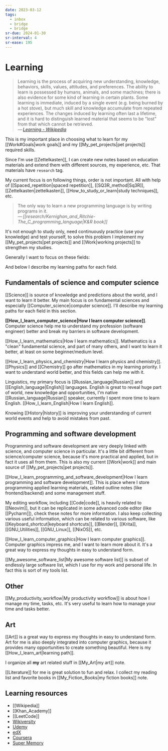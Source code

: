 ```yaml
---
date: 2023-03-12
tags:
  - inbox
  - bridge
  - bridge
sr-due: 2024-01-30
sr-interval: 4
sr-ease: 195
---
```


# Learning

> Learning is the process of acquiring new understanding, knowledge, behaviors,
> skills, values, attitudes, and preferences. The ability to learn is possessed
> by humans, animals, and some machines; there is also evidence for some kind of
> learning in certain plants. Some learning is immediate, induced by a single
> event (e.g. being burned by a hot stove), but much skill and knowledge
> accumulate from repeated experiences. The changes induced by learning often
> last a lifetime, and it is hard to distinguish learned material that seems to
> be "lost" from that which cannot be retrieved.\
> — <cite>[Learning - Wikipedia](https://en.wikipedia.org/wiki/Learning)</cite>

This is my important place in choosing what to learn for my [[Work#Goals|work
goals]] and my [[My_pet_projects|pet projects]] required skills.

Since I'm use [[Zettelkasten]], I can create new notes based on education
materials and extend them with different sources, my experience, etc. That
materials have `research` tag.

My current focus is on following things, order is not important. All with help
of [[Spaced_repetition|spaced repetition]], [[SQ3R_method|Sq3R]],
[[Zettelkasten|zettelkasten]], [[How_to_study_or_learn|study techniques]], etc.

> The only way to learn a new programming language is by writing programs
> in it.\
> — <cite>[[research/Kernighan_and_Ritchie-The_C_programming_language|K&R book]]</cite>

It's not enough to study only, need continuously practice (use your knowledge)
and test yourself, to solve this problem I implement my
[[My_pet_projects|pet projects]] and [[Work|working projects]] to strengthen my
studies.

Generally I want to focus on these fields:

And below I describe my learning paths for each field.

## Fundamentals of science and computer science

[[Science]] is source of knowledge and predictions about the world, and I want
to learn it better. My main focus is on fundamental sciences and especially
[[Computer_science|computer science]]. I'll describe my learning paths for each
field in this section.

**[[How_I_learn_computer_science|How I learn computer science]]**.
Computer science help me to understand my profession (software engineer) better
and break my barriers in software development.

[[How_I_learn_mathematics|How I learn mathematics]]. Mathematics is a "clean"
fundamental science, and part of many others, and I want to learn it better, at
least on some beginner/medium level.

[[How_I_learn_physics_and_chemistry|How I learn physics and chemistry]].
[[Physics]] and [[Chemistry]] go after mathematics in my learning priority. I
want to understand world better, and this fields can help me with it.

Linguistics, my primary focus is [[Russian_language|Russian]] and [[English_language|English]]
languages. English is great to reveal huge part of world, new knowledge and
opportunities, I'm native [[Russian_language|Russian]] speaker, currently I
spent more time to learn English. [[How_I_learn_English|How I learn English]].

Knowing [[History|history]] is improving your understanding of current world
events and help to avoid mistakes from past.

## Programming and software development

Programming and software development are very deeply linked with science, and
computer science in particular. It's a little bit different from
science/computer science, because it's more practical and applied, but in fact
it uses all from them. This is also my current [[Work|work]] and main source of
[[My_pet_projects|pet projects]].

[[How_I_learn_programming_and_software_development|How I learn programming and software development]].
This is place where I store programming applied learning materials, related
outline notes (like frontend/backend) and some management stuff.

My editing workflow, including [[Code|code]], is heavily related to [[Neovim]],
but it can be replicated in some advanced code editor (like [[Pycharm]]), check
these notes for more information. I also keep collecting various useful
information, which can be related to various software, like
[[Keyboard_shortcut|keyboard shortcuts]], [[Blender]], [[Krita]],
[[GNU_Utilities]], [[GNU_Linux]], [[NixOS]], etc.

[[How_I_learn_computer_graphics|How I learn computer graphics]]. Computer
graphics impress me, and I want to learn more about it. It's a great way to
express my thoughts in easy to understand form.

[[My_awesome_software_list|My awesome software list]] is subset of endlessly
large software list, which I use for my work and personal life. In fact this is
sort of my tools list.

## Other

[[My_productivity_workflow|My productivity workflow]] is about how I manage my
time, tasks, etc. It's very useful to learn how to manage your time and tasks
better.

## Art

[[Art]] is a great way to express my thoughts in easy to understand form. Art
for me is also deeply integrated into computer graphics, because it provides
many opportunities to create something beautiful. Here is my
[[How_I_learn_art|learning path]].

I organize all **my** art related stuff in [[My_Art|my art]] note.

[[Literature]] for me is great solution to fun and relax. I collect my reading
list and favorite books in [[My_Fiction_Books|my fiction books]] note.

## Learning resources

- [[Wikipedia]]
- [[Khan_Academy]]
- [[LeetCode]]
- [Wikiversity](https://www.wikiversity.org/)
- [Udemy](https://www.udemy.com/)
- [edX](https://www.edx.org/)
- [Coursera](https://www.coursera.org/)
- [Super Memory](https://www.super-memory.com/)
